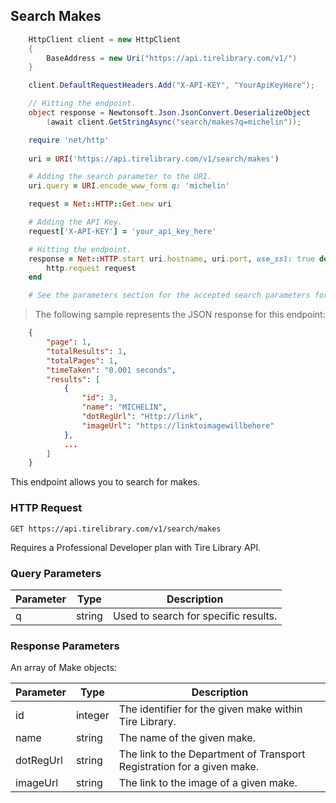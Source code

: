 ## Search Makes

```csharp
    HttpClient client = new HttpClient
    {
        BaseAddress = new Uri("https://api.tirelibrary.com/v1/")
    }

    client.DefaultRequestHeaders.Add("X-API-KEY", "YourApiKeyHere");

    // Hitting the endpoint.
    object response = Newtonsoft.Json.JsonConvert.DeserializeObject
        (await client.GetStringAsync("search/makes?q=michelin"));
```

```ruby
    require 'net/http'
    
    uri = URI('https://api.tirelibrary.com/v1/search/makes')

    # Adding the search parameter to the URI.
    uri.query = URI.encode_www_form q: 'michelin'

    request = Net::HTTP::Get.new uri

    # Adding the API Key.
    request['X-API-KEY'] = 'your_api_key_here'

    # Hitting the endpoint.
    response = Net::HTTP.start uri.hostname, uri.port, use_ssl: true do |http|
        http.request request
    end

    # See the parameters section for the accepted search parameters for this endpoint.
```

> The following sample represents the JSON response for this endpoint:

```json
    {
        "page": 1,
        "totalResults": 1,
        "totalPages": 1,
        "timeTaken": "0.001 seconds",
        "results": [
            {
                "id": 3,
                "name": "MICHELIN",
                "dotRegUrl": "Http://link",
                "imageUrl": "https://linktoimagewillbehere"
            },
            ...
        ]
    }
```

This endpoint allows you to search for makes.

### HTTP Request

`GET
https://api.tirelibrary.com/v1/search/makes`

<aside class="notice">
Requires a Professional Developer plan with Tire Library API.
</aside>

### Query Parameters

Parameter | Type | Description
--------- | ---- | -----------
q | string | Used to search for specific results.

### Response Parameters

An array of Make objects:

Parameter | Type | Description
--------- | ---- | -----------
id | integer | The identifier for the given make within Tire Library.
name | string | The name of the given make.
dotRegUrl | string | The link to the Department of Transport Registration for a given make.
imageUrl | string | The link to the image of a given make.